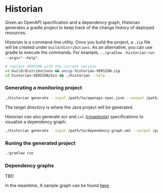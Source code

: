 # Historian

Given an OpenAPI specification and a dependency graph, Historian generates a gradle project to keep track of the change history of deployed resources.

Historian is a command-line utility. Once you build the project, a `.zip` file will be created under `build/distributions`. As an alternative, you can use gradle to execute the commands. For example, `../gradlew :historian:run --args="--help"`.

```bash
# replace VERSION with the current version
cd build/distributions && unzip historian-VERSION.zip
cd historian-VERSION/bin && ./historian --help
```

### Generating a monitoring project

```bash
./historian generate --input /path/to/openapi-spec.json --output /path/to/target/directory --type project
```

The target directory is where the Java project will be generated.

Historian can also generate `dot` and `cxl` ([cmaptools](https://cmap.ihmc.us/)) specifications to visualize a dependency graph:

```bash
./historian generate --input /path/to/dependency-graph.xml --output /path/to/target/directory --type dot
```

### Runing the generated project

```java
./gradlew run
```

### Dependency graphs

TBD

In the meantime, A sample graph can be found [here](../historian.runtime/src/test/resources/simple/graph.xml).
